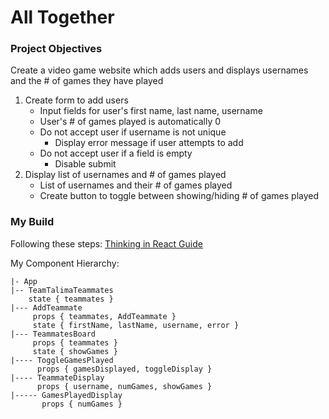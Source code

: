 # All Together

### Project Objectives

Create a video game website which adds users and displays usernames and the # of games they have played
1) Create form to add users
    * Input fields for user's first name, last name, username
    * User's # of games played is automatically 0
    * Do not accept user if username is not unique
        * Display error message if user attempts to add
    * Do not accept user if a field is empty
        * Disable submit
2) Display list of usernames and # of games played
    * List of usernames and their # of games played
    * Create button to toggle between showing/hiding # of games played

### My Build

Following these steps: [Thinking in React Guide](https://reactjs.org/docs/thinking-in-react.html)

My Component Hierarchy:

```
|- App
|-- TeamTalimaTeammates
    state { teammates }
|--- AddTeammate
     props { teammates, AddTeammate }
     state { firstName, lastName, username, error }
|--- TeammatesBoard
     props { teammates }
     state { showGames }
|---- ToggleGamesPlayed
      props { gamesDisplayed, toggleDisplay }
|---- TeammateDisplay
      props { username, numGames, showGames }
|----- GamesPlayedDisplay
       props { numGames }
```

